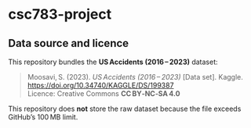 # csc783-project

## Data source and licence

This repository bundles the **US Accidents (2016 – 2023)** dataset:

> Moosavi, S. (2023). *US Accidents (2016 – 2023)* [Data set]. Kaggle.  
> https://doi.org/10.34740/KAGGLE/DS/199387  
> Licence: Creative Commons **CC BY‑NC‑SA 4.0**

This repository does **not** store the raw dataset because the file exceeds GitHub’s 100 MB limit.  
